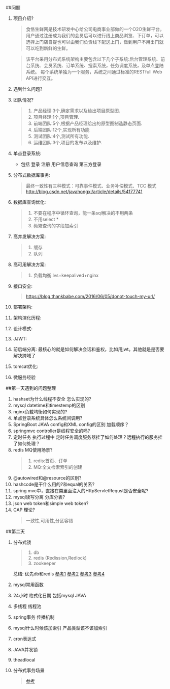 ##问题

1. 项目介绍?
	> 食恪生鲜网是技术研发中心给公司电商事业部做的一个O2O生鲜平台，用户通过注册成为我们的会员后可以进行线上商品浏览、下订单，可以选择上门店自提也可以由我们负责线下配送上门，做到用户不用出门就可以吃到新鲜的生鲜。

	> 该平台采用分布式系统架构主要包含以下几个子系统:后台管理系统、前台系统、会员系统、订单系统、搜索系统，任务调度系统，及单点登陆系统。
	每个系统单独为一个服务，系统之间通过标准的RESTfull Web API进行交互。
2. 遇到什么问题?
	
3. 团队情况?
	> 1. 产品经理:3个,确定需求以及给出项目原型图.
	> 2. 项目经理:1个,项目管理.
	> 3. 前端团队:5个,根据产品经理给出的原型图制造静态页面.
	> 4. 后端团队:12个,实现所有功能
	> 5. 测试团队:4个,测试所有功能.
	> 6. 运维团队:3个,项目的发布以及维护.
4. 单点登录系统:
	- 包括 登录 注册 用户信息查询 第三方登录
5. 分布式数据库事务:
	>最终一致性有三种模式：可靠事件模式、业务补偿模式、TCC 模式
	>http://blog.csdn.net/javahongxi/article/details/54177741
6. 数据库查询优化:
 	>1. 不要在程序中循环查询，能一条sql解决的不用两条
	>2. 不用select *
	>3. 频繁查询的字段加索引
7. 高并发解决方案:
	>1. 缓存
	>2. 队列
8. 高可用解决方案:
	>1. 负载均衡:lvs+keepalived+nginx

9. 接口安全:
	> https://blog.thankbabe.com/2016/06/05/donot-touch-my-url/

10. 部署架构:

11. 架构演化历程:

12. 设计模式:

13. JJWT:

14. 前后端分离:
最核心的就是如何解决会话和鉴权，比如用jwt。其他就是是否要解决跨域了

15. tomcat优化:
16. 微服务经验

##第一天遇到的问题整理

1. hashset为什么线程不安全 怎么实现的?
2. mysql datetime和timestemp的区别
3. nginx负载均衡如何实现的?
4. 单点登录系统具体怎么系统间调用?
5. SpringBoot JAVA config和XML config的区别 加载顺序？
6. springmvc controller是线程安全的吗?
7. 定时任务 执行过程中 定时任务调度服务器挂了如何处理？远程执行的服务挂了如何处理？
8. redis  MQ使用场景?
	>1. redis:首页、订单
	>2. MQ:全文检索索引的创建
9. @autowired和@resource的区别?
10. hashcode是干什么用的?和equal的关系?
11. spring mvc中，直接在类里面注入的HttpServletRequst是否安全呢?
12. mysql读写分离  分库分表?
13. json web token和simple web token?
14. CAP 理论?
	>一致性,可用性,分区容错

##第二天

1. 分布式锁
	>1. db
	>2. redis  (Redission,Redlock)
	>3. zookeeper
	
	总结: 优先db和redis [参考1](http://www.jianshu.com/p/c2b4aa7a12f1)
	[参考2](http://www.hollischuang.com/archives/1716)
	[参考3](http://rdc.gleasy.com/%E4%B8%A4%E7%A7%8D%E5%88%86%E5%B8%83%E5%BC%8F%E9%94%81%E5%AE%9E%E7%8E%B0%E6%96%B9%E6%A1%881.html)
	[参考4](http://rdc.gleasy.com/%E4%B8%A4%E7%A7%8D%E5%88%86%E5%B8%83%E5%BC%8F%E9%94%81%E5%AE%9E%E7%8E%B0%E6%96%B9%E6%A1%882.html)
2. mysql常用函数
3. 24小时 格式化日期 包括mysql JAVA
4. 多线程  线程池
5. spring事务 传播机制
6. mysql什么时候该加索引  产品类型该不该加索引
7. cron表达式
8. JAVA并发锁
9. theadlocal
10. 分布式事务场景
	>[参考](http://www.roncoo.com/article/detail/124243)